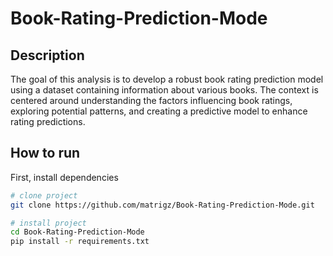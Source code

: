 # Book-Rating-Prediction-Mode

## Description   
The goal of this analysis is to develop a robust book rating prediction model using a dataset containing information about various books. The context is centered around understanding the factors influencing book ratings, exploring potential patterns, and creating a predictive model to enhance rating predictions.

## How to run   
First, install dependencies   
```bash
# clone project   
git clone https://github.com/matrigz/Book-Rating-Prediction-Mode.git

# install project   
cd Book-Rating-Prediction-Mode
pip install -r requirements.txt